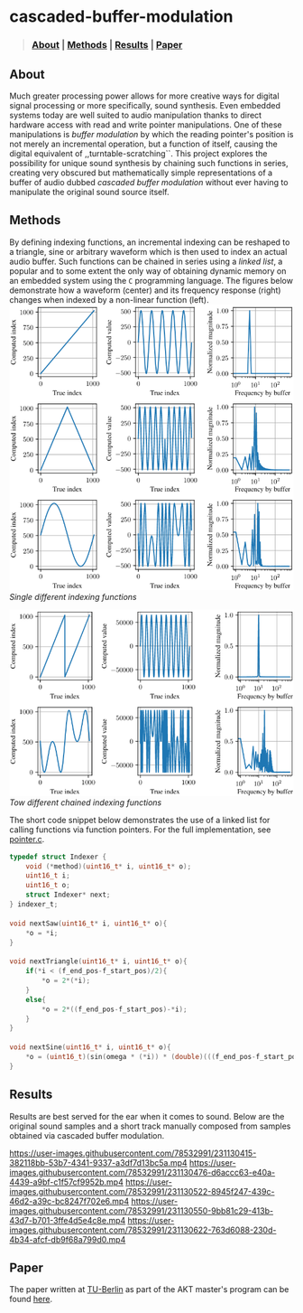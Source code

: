 # cascaded-buffer-modulation

> ### [About](#about) | [Methods](#about) | [Results](#results) | [Paper](#paper)

## About
Much greater processing power allows for more creative ways for digital signal processing or more specifically, sound synthesis. Even embedded systems today are well suited to audio manipulation thanks to direct hardware access with read and write pointer manipulations. One of these manipulations is *buffer modulation* by which the reading pointer's position is not merely an incremental operation, but a function of itself, causing the digital equivalent of ,,turntable-scratching``. This project explores the possibility for unique sound synthesis by chaining such functions in series, creating very obscured but mathematically simple representations of a buffer of audio dubbed *cascaded buffer modulation* without ever having to manipulate the original sound source itself.

## Methods
By defining indexing functions, an incremental indexing can be reshaped to a triangle, sine or arbitrary waveform which is then used to index an actual audio buffer. Such functions can be chained in series using a *linked list*, a popular and to some extent the only way of obtaining dynamic memory on an embedded system using the `C` programming language. The figures below demonstrate how a waveform (center) and its frequency response (right) changes when indexed by a non-linear function (left).
![idx_f](docs/indexer_types.png)
*Single different indexing functions*

![idx_c](docs/indexer_chained.png)
*Tow different chained indexing functions*

The short code snippet below demonstrates the use of a linked list for calling functions via function pointers. For the full implementation, see [pointer.c](lib/waveform/pointer.cpp).
```C
typedef struct Indexer {
    void (*method)(uint16_t* i, uint16_t* o);
    uint16_t i;
    uint16_t o;
    struct Indexer* next;
} indexer_t;

void nextSaw(uint16_t* i, uint16_t* o){
    *o = *i;
}

void nextTriangle(uint16_t* i, uint16_t* o){
    if(*i < (f_end_pos-f_start_pos)/2){
        *o = 2*(*i);
    }
    else{
        *o = 2*((f_end_pos-f_start_pos)-*i);
    }
}

void nextSine(uint16_t* i, uint16_t* o){
    *o = (uint16_t)(sin(omega * (*i)) * (double)(((f_end_pos-f_start_pos)+1)/2 - 1)) + ((f_end_pos-f_start_pos)+1)/2;
}
```

## Results
Results are best served for the ear when it comes to sound. Below are the original sound samples and a short track manually composed from samples obtained via cascaded buffer modulation.

https://user-images.githubusercontent.com/78532991/231130415-382118bb-53b7-4341-9337-a3df7d13bc5a.mp4
https://user-images.githubusercontent.com/78532991/231130476-d6accc63-e40a-4439-a9bf-c1f57cf9952b.mp4
https://user-images.githubusercontent.com/78532991/231130522-8945f247-439c-46d2-a39c-bc8247f702e6.mp4
https://user-images.githubusercontent.com/78532991/231130550-9bb81c29-413b-43d7-b701-3ffe4d5e4c8e.mp4
https://user-images.githubusercontent.com/78532991/231130622-763d6088-230d-4b34-afcf-db9f68a799d0.mp4

## Paper
The paper written at [TU-Berlin](https://www.tu.berlin/en/) as part of the AKT master's program can be found [here](/docs/Cascaded_Buffer_Modulation_for_Sound_Synthesis_on_Embedded_Systems.pdf).
